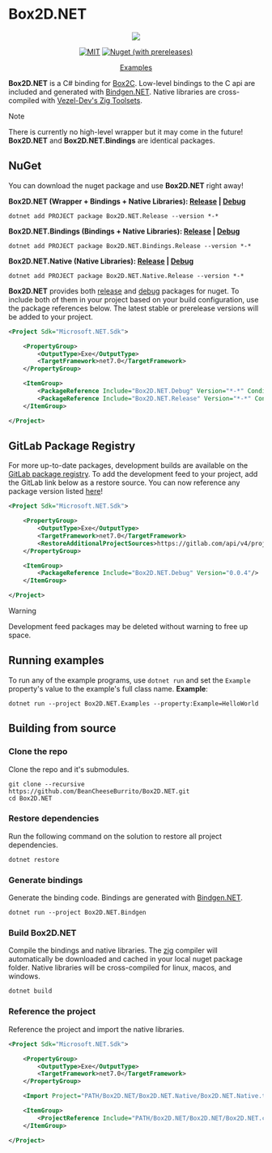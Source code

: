 # Box2D.NET

<div align="center">

![](https://camo.githubusercontent.com/af9c5a12929eab1361bc603192300b693cf55f6e8fecef77e5d944ae6d0d3bb9/68747470733a2f2f626f7832642e6f72672f696d616765732f6c6f676f2e737667)
  
[![MIT](https://img.shields.io/badge/license-MIT-blue.svg?style=for-the-badge)](https://github.com/BeanCheeseBurrito/Box2D.NET/blob/main/LICENSE)
[![Nuget (with prereleases)](https://img.shields.io/nuget/vpre/Box2D.NET.Release?style=for-the-badge&color=blue)](https://www.nuget.org/packages/Box2D.NET.Release)

[Examples](https://github.com/BeanCheeseBurrito/Box2D.NET/tree/main/Box2D.NET.Examples/CSharp)

</div>

**Box2D.NET** is a C# binding for [Box2C](https://github.com/erincatto/box2c). Low-level bindings to the C api are included and generated with [Bindgen.NET](https://github.com/BeanCheeseBurrito/Bindgen.NET). Native libraries are cross-compiled with [Vezel-Dev's Zig Toolsets](https://github.com/vezel-dev/zig-toolsets).

> [!NOTE]
> There is currently no high-level wrapper but it may come in the future! **Box2D.NET** and **Box2D.NET.Bindings** are identical packages.

## NuGet
You can download the nuget package and use **Box2D.NET** right away!

**Box2D.NET (Wrapper + Bindings + Native Libraries): [Release](https://www.nuget.org/packages/Box2D.NET.Release/) | [Debug](https://www.nuget.org/packages/Box2D.NET.Debug/)**
```console
dotnet add PROJECT package Box2D.NET.Release --version *-*
```

**Box2D.NET.Bindings (Bindings + Native Libraries): [Release](https://www.nuget.org/packages/Box2D.NET.Bindings.Release/) | [Debug](https://www.nuget.org/packages/Box2D.NET.Bindings.Debug/)**
```console
dotnet add PROJECT package Box2D.NET.Bindings.Release --version *-*
```

**Box2D.NET.Native (Native Libraries): [Release](https://www.nuget.org/packages/Box2D.NET.Native.Release/) | [Debug](https://www.nuget.org/packages/Box2D.NET.Native.Debug/)**
```console
dotnet add PROJECT package Box2D.NET.Native.Release --version *-*
```

**Box2D.NET** provides both [release](https://www.nuget.org/packages/Box2D.NET.Release) and [debug](https://www.nuget.org/packages/Box2D.NET.Debug) packages for nuget.
To include both of them in your project based on your build configuration, use the package references below. The latest stable or prerelease versions will be added to your project.
```xml
<Project Sdk="Microsoft.NET.Sdk">

    <PropertyGroup>
        <OutputType>Exe</OutputType>
        <TargetFramework>net7.0</TargetFramework>
    </PropertyGroup>

    <ItemGroup>
        <PackageReference Include="Box2D.NET.Debug" Version="*-*" Condition="'$(Configuration)' == 'Debug'" />
        <PackageReference Include="Box2D.NET.Release" Version="*-*" Condition="'$(Configuration)' == 'Release'" />
    </ItemGroup>

</Project>
```

## GitLab Package Registry
For more up-to-date packages, development builds are available on the [GitLab package registry](https://gitlab.com/BeanCheeseBurrito/Box2D.NET/-/packages). To add the development feed to your project, add the GitLab link below  as a restore source. You can now reference any package version listed [here](https://gitlab.com/BeanCheeseBurrito/Box2D.NET/-/packages)!
```xml
<Project Sdk="Microsoft.NET.Sdk">

    <PropertyGroup>
        <OutputType>Exe</OutputType>
        <TargetFramework>net7.0</TargetFramework>
        <RestoreAdditionalProjectSources>https://gitlab.com/api/v4/projects/53993416/packages/nuget/index.json</RestoreAdditionalProjectSources>
    </PropertyGroup>

    <ItemGroup>
        <PackageReference Include="Box2D.NET.Debug" Version="0.0.4"/>
    </ItemGroup>

</Project>
```
> [!WARNING] 
> Development feed packages may be deleted without warning to free up space.

## Running examples
To run any of the example programs, use ``dotnet run`` and set the `Example` property's value to the example's full class name.
**Example**:
```console
dotnet run --project Box2D.NET.Examples --property:Example=HelloWorld
```

## Building from source
### Clone the repo
Clone the repo and it's submodules.
```console
git clone --recursive https://github.com/BeanCheeseBurrito/Box2D.NET.git
cd Box2D.NET
```
### Restore dependencies
Run the following command on the solution to restore all project dependencies.
```console
dotnet restore
```
### Generate bindings
Generate the binding code. Bindings are generated with [Bindgen.NET](https://github.com/BeanCheeseBurrito/Bindgen.NET).
```console
dotnet run --project Box2D.NET.Bindgen
```
### Build Box2D.NET
Compile the bindings and native libraries. The [zig](https://ziglang.org/learn/overview/#cross-compiling-is-a-first-class-use-case) compiler will automatically be downloaded and cached in your local nuget package folder. Native libraries will be cross-compiled for linux, macos, and windows.
```console
dotnet build
```

### Reference the project
Reference the project and import the native libraries.

```xml
<Project Sdk="Microsoft.NET.Sdk">

    <PropertyGroup>
        <OutputType>Exe</OutputType>
        <TargetFramework>net7.0</TargetFramework>
    </PropertyGroup>

    <Import Project="PATH/Box2D.NET/Box2D.NET.Native/Box2D.NET.Native.targets" />

    <ItemGroup>
        <ProjectReference Include="PATH/Box2D.NET/Box2D.NET/Box2D.NET.csproj" />
    </ItemGroup>

</Project>
```
